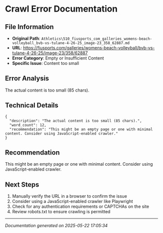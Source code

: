 # Crawl Error Documentation

## File Information
- **Original Path**: `Athletics\510_fiusports_com_galleries_womens-beach-volleyball_bvb-vs-tulane-4-26-25_image-23_358_62887.md`
- **URL**: https://fiusports.com/galleries/womens-beach-volleyball/bvb-vs-tulane-4-26-25/image-23/358/62887
- **Error Category**: Empty or Insufficient Content
- **Specific Issue**: Content too small

## Error Analysis
The actual content is too small (85 chars).

## Technical Details
```
{
  "description": "The actual content is too small (85 chars).",
  "word_count": 12,
  "recommendation": "This might be an empty page or one with minimal content. Consider using JavaScript-enabled crawler."
}
```

## Recommendation
This might be an empty page or one with minimal content. Consider using JavaScript-enabled crawler.

## Next Steps
1. Manually verify the URL in a browser to confirm the issue
2. Consider using a JavaScript-enabled crawler like Playwright
3. Check for any authentication requirements or CAPTCHAs on the site
4. Review robots.txt to ensure crawling is permitted

---
*Documentation generated on 2025-05-22 17:05:34*
